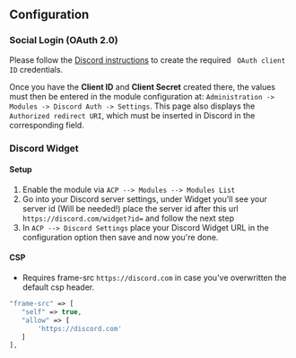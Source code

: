 ## Configuration

### Social Login (OAuth 2.0)
Please follow the [Discord instructions](https://discord.com/developers/docs/intro) to create the required ` OAuth client ID` credentials.

Once you have the **Client ID** and **Client Secret** created there, the values must then be entered in the module configuration at: `Administration -> Modules -> Discord Auth -> Settings`.
This page also displays the `Authorized redirect URI`, which must be inserted in Discord in the corresponding field.

### Discord Widget

#### Setup
1. Enable the module via `ACP --> Modules --> Modules List`
2. Go into your Discord server settings, under Widget you'll see your server id (Will be needed!) place the server id after this url `https://discord.com/widget?id=` and follow the next step
3. In `ACP --> Discord Settings` place your Discord Widget URL in the configuration option then save and now you're done.

#### CSP
- Requires frame-src `https://discord.com` in case you've overwritten the default csp header.

```php
"frame-src" => [
   "self" => true,
   "allow" => [
       'https://discord.com'
   ]
],
```
